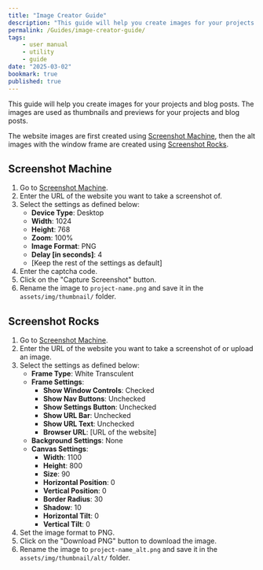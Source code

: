 ```yaml
---
title: "Image Creator Guide"
description: "This guide will help you create images for your projects and blog posts using Screenshot Machine and Screenshot Rocks."
permalink: /Guides/image-creator-guide/
tags:
    - user manual
    - utility
    - guide
date: "2025-03-02"
bookmark: true
published: true
---
```


This guide will help you create images for your projects and blog posts. The images are used as thumbnails and previews for your projects and blog posts.

The website images are first created using [Screenshot Machine](https://www.screenshotmachine.com/website-screenshot-generator.php), then the alt images with the window frame are created using [Screenshot Rocks](https://screenshot.rocks).

## Screenshot Machine

1. Go to [Screenshot Machine](https://www.screenshotmachine.com/website-screenshot-generator.php).
2. Enter the URL of the website you want to take a screenshot of.
3. Select the settings as defined below:
    - **Device Type**: Desktop
    - **Width**: 1024
    - **Height**: 768
    - **Zoom**: 100%
    - **Image Format**: PNG
    - **Delay [in seconds]**: 4
    - [Keep the rest of the settings as default]
4. Enter the captcha code.
5. Click on the "Capture Screenshot" button.
6. Rename the image to `project-name.png` and save it in the `assets/img/thumbnail/` folder.

## Screenshot Rocks

1. Go to [Screenshot Machine](https://www.screenshotmachine.com/website-screenshot-generator.php).
2. Enter the URL of the website you want to take a screenshot of or upload an image.
3. Select the settings as defined below:
    - **Frame Type**: White Transculent
    - **Frame Settings**:
      - **Show Window Controls**: Checked
      - **Show Nav Buttons**: Unchecked
      - **Show Settings Button**: Unchecked
      - **Show URL Bar**: Unchecked
      - **Show URL Text**: Unchecked
      - **Browser URL**: [URL of the website]
    - **Background Settings**: None
    - **Canvas Settings**:
      - **Width**: 1100
      - **Height**: 800
      - **Size**: 90
      - **Horizontal Position**: 0
      - **Vertical Position**: 0
      - **Border Radius**: 30
      - **Shadow**: 10
      - **Horizontal Tilt**: 0
      - **Vertical Tilt**: 0
4. Set the image format to PNG.
5. Click on the "Download PNG" button to download the image.
6. Rename the image to `project-name_alt.png` and save it in the `assets/img/thumbnail/alt/` folder.
